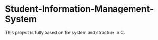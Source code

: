 # Student-Information-Management-System
This project is fully based on file system and structure in C.
